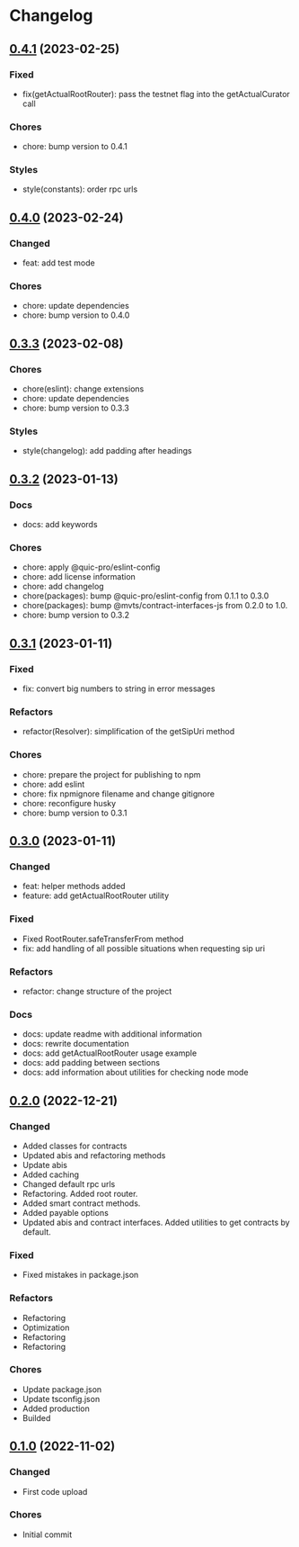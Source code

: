 # Changelog

## [0.4.1](https://github.com/quic-pro/mvts-resolver-js/releases/tag/0.4.1) (2023-02-25)

### Fixed

- fix(getActualRootRouter): pass the testnet flag into the getActualCurator call

### Chores

- chore: bump version to 0.4.1

### Styles

- style(constants): order rpc urls

## [0.4.0](https://github.com/quic-pro/mvts-resolver-js/releases/tag/0.4.0) (2023-02-24)

### Changed

- feat: add test mode

### Chores

- chore: update dependencies
- chore: bump version to 0.4.0

## [0.3.3](https://github.com/quic-pro/mvts-resolver-js/releases/tag/0.3.3) (2023-02-08)

### Chores

- chore(eslint): change extensions
- chore: update dependencies
- chore: bump version to 0.3.3

### Styles

- style(changelog): add padding after headings

## [0.3.2](https://github.com/quic-pro/mvts-resolver-js/releases/tag/0.3.2) (2023-01-13)

### Docs

- docs: add keywords

### Chores

- chore: apply @quic-pro/eslint-config
- chore: add license information
- chore: add changelog
- chore(packages): bump @quic-pro/eslint-config from 0.1.1 to 0.3.0
- chore(packages): bump @mvts/contract-interfaces-js from 0.2.0 to 1.0.
- chore: bump version to 0.3.2

## [0.3.1](https://github.com/quic-pro/mvts-resolver-js/releases/tag/0.3.1) (2023-01-11)

### Fixed

- fix: convert big numbers to string in error messages

### Refactors

- refactor(Resolver): simplification of the getSipUri method

### Chores

- chore: prepare the project for publishing to npm
- chore: add eslint
- chore: fix npmignore filename and change gitignore
- chore: reconfigure husky
- chore: bump version to 0.3.1

## [0.3.0](https://github.com/quic-pro/mvts-resolver-js/releases/tag/0.3.0) (2023-01-11)

### Changed

- feat: helper methods added
- feature: add getActualRootRouter utility

### Fixed

- Fixed RootRouter.safeTransferFrom method
- fix: add handling of all possible situations when requesting sip uri

### Refactors

- refactor: change structure of the project

### Docs

- docs: update readme with additional information
- docs: rewrite documentation
- docs: add getActualRootRouter usage example
- docs: add padding between sections
- docs: add information about utilities for checking node mode

## [0.2.0](https://github.com/quic-pro/mvts-resolver-js/releases/tag/0.2.0) (2022-12-21)

### Changed

- Added classes for contracts
- Updated abis and refactoring methods
- Update abis
- Added caching
- Changed default rpc urls
- Refactoring. Added root router.
- Added smart contract methods.
- Added payable options
- Updated abis and contract interfaces. Added utilities to get contracts by default.

### Fixed

- Fixed mistakes in package.json

### Refactors

- Refactoring
- Optimization
- Refactoring
- Refactoring

### Chores

- Update package.json
- Update tsconfig.json
- Added production
- Builded

## [0.1.0](https://github.com/quic-pro/mvts-resolver-js/releases/tag/0.1.0) (2022-11-02)

### Changed

- First code upload

### Chores

- Initial commit
